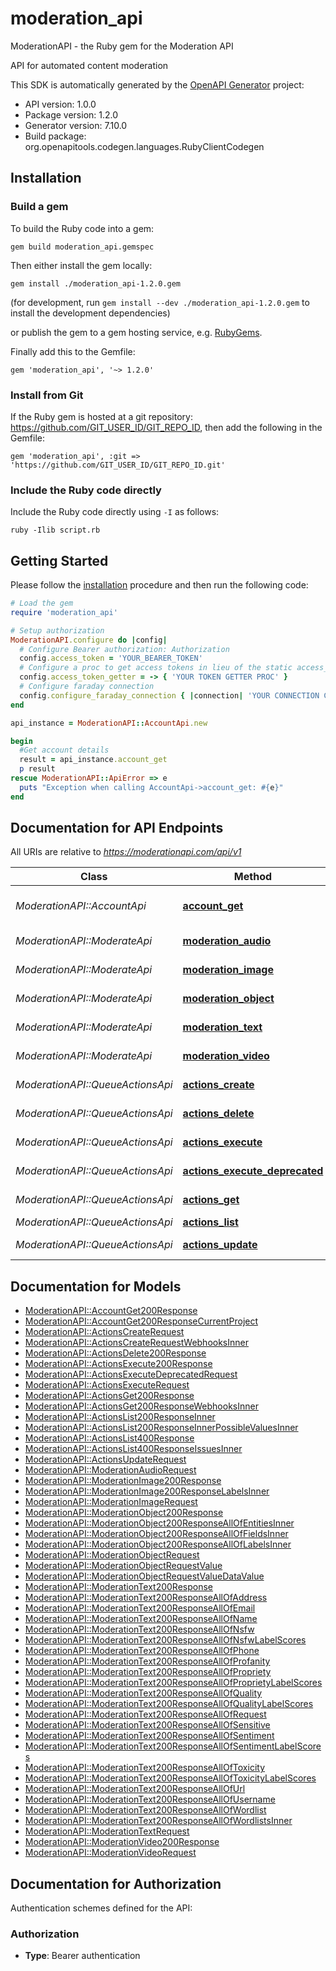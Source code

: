 # moderation_api

ModerationAPI - the Ruby gem for the Moderation API

API for automated content moderation

This SDK is automatically generated by the [OpenAPI Generator](https://openapi-generator.tech) project:

- API version: 1.0.0
- Package version: 1.2.0
- Generator version: 7.10.0
- Build package: org.openapitools.codegen.languages.RubyClientCodegen

## Installation

### Build a gem

To build the Ruby code into a gem:

```shell
gem build moderation_api.gemspec
```

Then either install the gem locally:

```shell
gem install ./moderation_api-1.2.0.gem
```

(for development, run `gem install --dev ./moderation_api-1.2.0.gem` to install the development dependencies)

or publish the gem to a gem hosting service, e.g. [RubyGems](https://rubygems.org/).

Finally add this to the Gemfile:

    gem 'moderation_api', '~> 1.2.0'

### Install from Git

If the Ruby gem is hosted at a git repository: https://github.com/GIT_USER_ID/GIT_REPO_ID, then add the following in the Gemfile:

    gem 'moderation_api', :git => 'https://github.com/GIT_USER_ID/GIT_REPO_ID.git'

### Include the Ruby code directly

Include the Ruby code directly using `-I` as follows:

```shell
ruby -Ilib script.rb
```

## Getting Started

Please follow the [installation](#installation) procedure and then run the following code:

```ruby
# Load the gem
require 'moderation_api'

# Setup authorization
ModerationAPI.configure do |config|
  # Configure Bearer authorization: Authorization
  config.access_token = 'YOUR_BEARER_TOKEN'
  # Configure a proc to get access tokens in lieu of the static access_token configuration
  config.access_token_getter = -> { 'YOUR TOKEN GETTER PROC' } 
  # Configure faraday connection
  config.configure_faraday_connection { |connection| 'YOUR CONNECTION CONFIG PROC' }
end

api_instance = ModerationAPI::AccountApi.new

begin
  #Get account details
  result = api_instance.account_get
  p result
rescue ModerationAPI::ApiError => e
  puts "Exception when calling AccountApi->account_get: #{e}"
end

```

## Documentation for API Endpoints

All URIs are relative to *https://moderationapi.com/api/v1*

Class | Method | HTTP request | Description
------------ | ------------- | ------------- | -------------
*ModerationAPI::AccountApi* | [**account_get**](docs/AccountApi.md#account_get) | **GET** /account | Get account details
*ModerationAPI::ModerateApi* | [**moderation_audio**](docs/ModerateApi.md#moderation_audio) | **POST** /moderate/audio | Analyze audio
*ModerationAPI::ModerateApi* | [**moderation_image**](docs/ModerateApi.md#moderation_image) | **POST** /moderate/image | Analyze image
*ModerationAPI::ModerateApi* | [**moderation_object**](docs/ModerateApi.md#moderation_object) | **POST** /moderate/object | Analyze object.
*ModerationAPI::ModerateApi* | [**moderation_text**](docs/ModerateApi.md#moderation_text) | **POST** /moderate/text | Analyze text.
*ModerationAPI::ModerateApi* | [**moderation_video**](docs/ModerateApi.md#moderation_video) | **POST** /moderate/video | Analyze video
*ModerationAPI::QueueActionsApi* | [**actions_create**](docs/QueueActionsApi.md#actions_create) | **POST** /actions | Create an action
*ModerationAPI::QueueActionsApi* | [**actions_delete**](docs/QueueActionsApi.md#actions_delete) | **DELETE** /actions/{id} | Delete an action
*ModerationAPI::QueueActionsApi* | [**actions_execute**](docs/QueueActionsApi.md#actions_execute) | **POST** /actions/execute | Execute an action
*ModerationAPI::QueueActionsApi* | [**actions_execute_deprecated**](docs/QueueActionsApi.md#actions_execute_deprecated) | **POST** /actions/{actionId}/execute | Execute an action
*ModerationAPI::QueueActionsApi* | [**actions_get**](docs/QueueActionsApi.md#actions_get) | **GET** /actions/{id} | Get an action
*ModerationAPI::QueueActionsApi* | [**actions_list**](docs/QueueActionsApi.md#actions_list) | **GET** /actions | List actions
*ModerationAPI::QueueActionsApi* | [**actions_update**](docs/QueueActionsApi.md#actions_update) | **PUT** /actions/{id} | Update an action


## Documentation for Models

 - [ModerationAPI::AccountGet200Response](docs/AccountGet200Response.md)
 - [ModerationAPI::AccountGet200ResponseCurrentProject](docs/AccountGet200ResponseCurrentProject.md)
 - [ModerationAPI::ActionsCreateRequest](docs/ActionsCreateRequest.md)
 - [ModerationAPI::ActionsCreateRequestWebhooksInner](docs/ActionsCreateRequestWebhooksInner.md)
 - [ModerationAPI::ActionsDelete200Response](docs/ActionsDelete200Response.md)
 - [ModerationAPI::ActionsExecute200Response](docs/ActionsExecute200Response.md)
 - [ModerationAPI::ActionsExecuteDeprecatedRequest](docs/ActionsExecuteDeprecatedRequest.md)
 - [ModerationAPI::ActionsExecuteRequest](docs/ActionsExecuteRequest.md)
 - [ModerationAPI::ActionsGet200Response](docs/ActionsGet200Response.md)
 - [ModerationAPI::ActionsGet200ResponseWebhooksInner](docs/ActionsGet200ResponseWebhooksInner.md)
 - [ModerationAPI::ActionsList200ResponseInner](docs/ActionsList200ResponseInner.md)
 - [ModerationAPI::ActionsList200ResponseInnerPossibleValuesInner](docs/ActionsList200ResponseInnerPossibleValuesInner.md)
 - [ModerationAPI::ActionsList400Response](docs/ActionsList400Response.md)
 - [ModerationAPI::ActionsList400ResponseIssuesInner](docs/ActionsList400ResponseIssuesInner.md)
 - [ModerationAPI::ActionsUpdateRequest](docs/ActionsUpdateRequest.md)
 - [ModerationAPI::ModerationAudioRequest](docs/ModerationAudioRequest.md)
 - [ModerationAPI::ModerationImage200Response](docs/ModerationImage200Response.md)
 - [ModerationAPI::ModerationImage200ResponseLabelsInner](docs/ModerationImage200ResponseLabelsInner.md)
 - [ModerationAPI::ModerationImageRequest](docs/ModerationImageRequest.md)
 - [ModerationAPI::ModerationObject200Response](docs/ModerationObject200Response.md)
 - [ModerationAPI::ModerationObject200ResponseAllOfEntitiesInner](docs/ModerationObject200ResponseAllOfEntitiesInner.md)
 - [ModerationAPI::ModerationObject200ResponseAllOfFieldsInner](docs/ModerationObject200ResponseAllOfFieldsInner.md)
 - [ModerationAPI::ModerationObject200ResponseAllOfLabelsInner](docs/ModerationObject200ResponseAllOfLabelsInner.md)
 - [ModerationAPI::ModerationObjectRequest](docs/ModerationObjectRequest.md)
 - [ModerationAPI::ModerationObjectRequestValue](docs/ModerationObjectRequestValue.md)
 - [ModerationAPI::ModerationObjectRequestValueDataValue](docs/ModerationObjectRequestValueDataValue.md)
 - [ModerationAPI::ModerationText200Response](docs/ModerationText200Response.md)
 - [ModerationAPI::ModerationText200ResponseAllOfAddress](docs/ModerationText200ResponseAllOfAddress.md)
 - [ModerationAPI::ModerationText200ResponseAllOfEmail](docs/ModerationText200ResponseAllOfEmail.md)
 - [ModerationAPI::ModerationText200ResponseAllOfName](docs/ModerationText200ResponseAllOfName.md)
 - [ModerationAPI::ModerationText200ResponseAllOfNsfw](docs/ModerationText200ResponseAllOfNsfw.md)
 - [ModerationAPI::ModerationText200ResponseAllOfNsfwLabelScores](docs/ModerationText200ResponseAllOfNsfwLabelScores.md)
 - [ModerationAPI::ModerationText200ResponseAllOfPhone](docs/ModerationText200ResponseAllOfPhone.md)
 - [ModerationAPI::ModerationText200ResponseAllOfProfanity](docs/ModerationText200ResponseAllOfProfanity.md)
 - [ModerationAPI::ModerationText200ResponseAllOfPropriety](docs/ModerationText200ResponseAllOfPropriety.md)
 - [ModerationAPI::ModerationText200ResponseAllOfProprietyLabelScores](docs/ModerationText200ResponseAllOfProprietyLabelScores.md)
 - [ModerationAPI::ModerationText200ResponseAllOfQuality](docs/ModerationText200ResponseAllOfQuality.md)
 - [ModerationAPI::ModerationText200ResponseAllOfQualityLabelScores](docs/ModerationText200ResponseAllOfQualityLabelScores.md)
 - [ModerationAPI::ModerationText200ResponseAllOfRequest](docs/ModerationText200ResponseAllOfRequest.md)
 - [ModerationAPI::ModerationText200ResponseAllOfSensitive](docs/ModerationText200ResponseAllOfSensitive.md)
 - [ModerationAPI::ModerationText200ResponseAllOfSentiment](docs/ModerationText200ResponseAllOfSentiment.md)
 - [ModerationAPI::ModerationText200ResponseAllOfSentimentLabelScores](docs/ModerationText200ResponseAllOfSentimentLabelScores.md)
 - [ModerationAPI::ModerationText200ResponseAllOfToxicity](docs/ModerationText200ResponseAllOfToxicity.md)
 - [ModerationAPI::ModerationText200ResponseAllOfToxicityLabelScores](docs/ModerationText200ResponseAllOfToxicityLabelScores.md)
 - [ModerationAPI::ModerationText200ResponseAllOfUrl](docs/ModerationText200ResponseAllOfUrl.md)
 - [ModerationAPI::ModerationText200ResponseAllOfUsername](docs/ModerationText200ResponseAllOfUsername.md)
 - [ModerationAPI::ModerationText200ResponseAllOfWordlist](docs/ModerationText200ResponseAllOfWordlist.md)
 - [ModerationAPI::ModerationText200ResponseAllOfWordlistsInner](docs/ModerationText200ResponseAllOfWordlistsInner.md)
 - [ModerationAPI::ModerationTextRequest](docs/ModerationTextRequest.md)
 - [ModerationAPI::ModerationVideo200Response](docs/ModerationVideo200Response.md)
 - [ModerationAPI::ModerationVideoRequest](docs/ModerationVideoRequest.md)


## Documentation for Authorization


Authentication schemes defined for the API:
### Authorization

- **Type**: Bearer authentication

